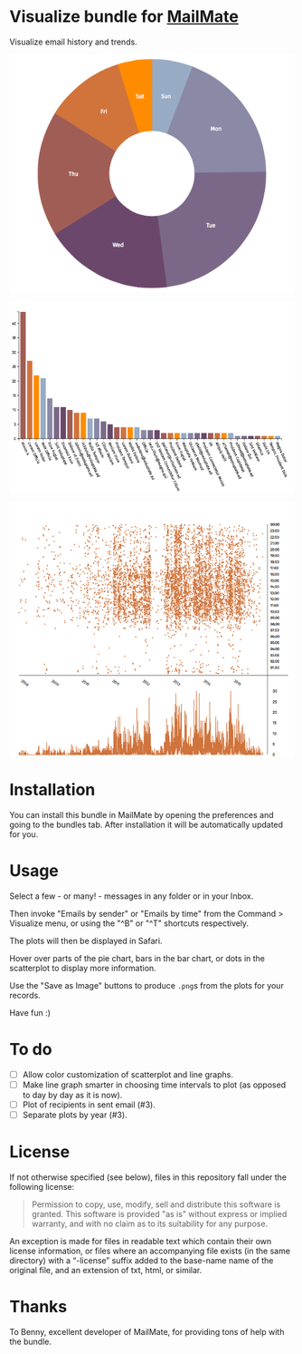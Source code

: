 # Visualize bundle for [MailMate](http://freron.com/ "MailMate")

Visualize email history and trends.

![Pie chart of selected emails by day of week](screenshots/by_time_pie_chart.png)

![Bar chart of selected emails by sender](screenshots/by_sender_bar_chart.png)

![Scatterplot of selected emails over time](screenshots/by_time_scatterplot.png)

# Installation

You can install this bundle in MailMate by opening the preferences and going to the bundles tab. After installation it will be automatically updated for you.

# Usage

Select a few - or many! - messages in any folder or in your Inbox.

Then invoke "Emails by sender" or "Emails by time" from the Command > Visualize menu, or using the "^B" or "^T" shortcuts respectively.

The plots will then be displayed in Safari.

Hover over parts of the pie chart, bars in the bar chart, or dots in the scatterplot to display more information.

Use the "Save as Image" buttons to produce `.png`s from the plots for your records.

Have fun :)

# To do

- [ ] Allow color customization of scatterplot and line graphs.
- [ ] Make line graph smarter in choosing time intervals to plot (as opposed to day by day as it is now).
- [ ] Plot of recipients in sent email (#3).
- [ ] Separate plots by year (#3).

# License

If not otherwise specified (see below), files in this repository fall under the following license:

> Permission to copy, use, modify, sell and distribute this
software is granted. This software is provided "as is" without
express or implied warranty, and with no claim as to its
suitability for any purpose.

An exception is made for files in readable text which contain their own license information, or files where an accompanying file exists (in the same directory) with a “-license” suffix added to the base-name name of the original file, and an extension of txt, html, or similar.

# Thanks

To Benny, excellent developer of MailMate, for providing tons of help with the bundle.
